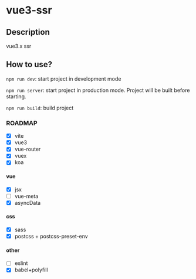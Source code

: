 # vue3-ssr

## Description

vue3.x ssr

## How to use?

`npm run dev`: start project in development mode

`npm run server`: start project in production mode. Project will be built before starting.

`npm run build`: build project

### ROADMAP

- [x] vite
- [x] vue3
- [x] vue-router
- [x] vuex
- [x] koa

#### vue

- [x] jsx
- [ ] vue-meta
- [x] asyncData

#### css

- [x] sass
- [x] postcss + postcss-preset-env

#### other

- [ ] eslint
- [x] babel+polyfill
